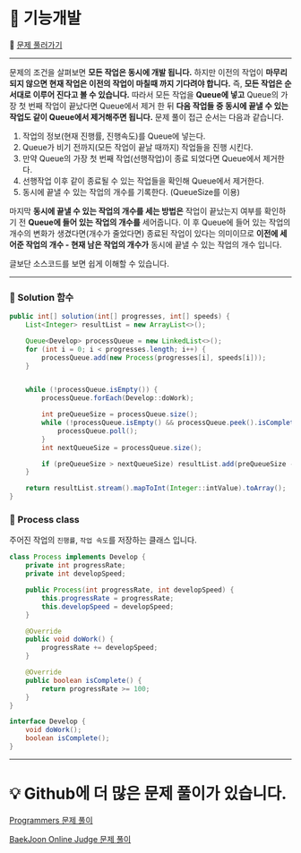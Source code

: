 # :page_facing_up: 기능개발

:link: [문제 풀러가기](https://programmers.co.kr/learn/courses/30/lessons/42586?language=java)
***
문제의 조건을 살펴보면 __모든 작업은 동시에 개발 됩니다.__ 하지만 이전의 작업이 __마무리 되지 않으면 현재 작업은 이전의 작업이 마칠때 까지 기다려야 합니다.__ 즉, __모든 작업은 순서대로 이루어 진다고 볼 수 있습니다.__ 따라서 모든 작업을 __Queue에 넣고__ Queue의 가장 첫 번째 작업이 끝났다면 Queue에서 제거 한 뒤 __다음 작업들 중 동시에 끝낼 수 있는 작업도 같이 Queue에서 제거해주면 됩니다.__ 문제 풀이 접근 순서는 다음과 같습니다.

1. 작업의 정보(현재 진행률, 진행속도)를 Queue에 넣는다.
2. Queue가 비기 전까지(모든 작업이 끝날 때까지) 작업들을 진행 시킨다.
3. 만약 Queue의 가장 첫 번째 작업(선행작업)이 종료 되었다면 Queue에서 제거한다.
4. 선행작업 이후 같이 종료될 수 있는 작업들을 확인해 Queue에서 제거한다.
5. 동시에 끝낼 수 있는 작업의 개수를 기록한다. (QueueSize를 이용)

마지막 __동시에 끝낼 수 있는 작업의 개수를 세는 방법은__ 작업이 끝났는지 여부를 확인하기 전 __Queue에 들어 있는 작업의 개수를__ 세어줍니다. 이 후 Queue에 들어 있는 작업의 개수의 변화가 생겼다면(개수가 줄었다면) 종료된 작업이 있다는 의미이므로 __이전에 세어준 작업의 개수 - 현재 남은 작업의 개수가__ 동시에 끝낼 수 있는 작업의 개수 입니다.

글보단 소스코드를 보면 쉽게 이해할 수 있습니다.

***
### __:seedling: Solution 함수__
```java
public int[] solution(int[] progresses, int[] speeds) {
    List<Integer> resultList = new ArrayList<>();

    Queue<Develop> processQueue = new LinkedList<>();
    for (int i = 0; i < progresses.length; i++) {
        processQueue.add(new Process(progresses[i], speeds[i]));
    }


    while (!processQueue.isEmpty()) {
        processQueue.forEach(Develop::doWork);

        int preQueueSize = processQueue.size();
        while (!processQueue.isEmpty() && processQueue.peek().isComplete()) {
            processQueue.poll();
        }
        int nextQueueSize = processQueue.size();

        if (preQueueSize > nextQueueSize) resultList.add(preQueueSize - nextQueueSize);
    }

    return resultList.stream().mapToInt(Integer::intValue).toArray();
}
```

### __:seedling: Process class__
주어진 작업의 `진행률`, `작업 속도`를 저장하는 클래스 입니다.
```java
class Process implements Develop {
    private int progressRate;
    private int developSpeed;

    public Process(int progressRate, int developSpeed) {
        this.progressRate = progressRate;
        this.developSpeed = developSpeed;
    }

    @Override
    public void doWork() {
        progressRate += developSpeed;
    }

    @Override
    public boolean isComplete() {
        return progressRate >= 100;
    }
}

interface Develop {
    void doWork();
    boolean isComplete();
}
```

***
# __:bulb: Github에 더 많은 문제 풀이가 있습니다.__
[Programmers 문제 풀이 ](https://github.com/seungrokoh/TIL/Algorithm)

[BaekJoon Online Judge 문제 풀이](https://github.com/seungrokoh/Beakjoon_OnlineJudge)
